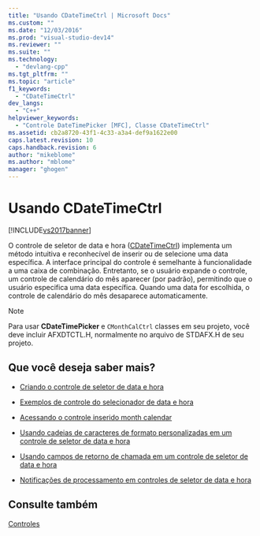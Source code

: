 ```yaml
---
title: "Usando CDateTimeCtrl | Microsoft Docs"
ms.custom: ""
ms.date: "12/03/2016"
ms.prod: "visual-studio-dev14"
ms.reviewer: ""
ms.suite: ""
ms.technology: 
  - "devlang-cpp"
ms.tgt_pltfrm: ""
ms.topic: "article"
f1_keywords: 
  - "CDateTimeCtrl"
dev_langs: 
  - "C++"
helpviewer_keywords: 
  - "Controle DateTimePicker [MFC], Classe CDateTimeCtrl"
ms.assetid: cb2a8720-43f1-4c33-a3a4-def9a1622e00
caps.latest.revision: 10
caps.handback.revision: 6
author: "mikeblome"
ms.author: "mblome"
manager: "ghogen"
---
```

# Usando CDateTimeCtrl
[!INCLUDE[vs2017banner](../assembler/inline/includes/vs2017banner.md)]

O controle de seletor de data e hora \([CDateTimeCtrl](../mfc/reference/cdatetimectrl-class.md)\) implementa um método intuitiva e reconhecível de inserir ou de selecione uma data específica.  A interface principal do controle é semelhante à funcionalidade a uma caixa de combinação.  Entretanto, se o usuário expande o controle, um controle de calendário do mês aparecer \(por padrão\), permitindo que o usuário especifica uma data específica.  Quando uma data for escolhida, o controle de calendário do mês desaparece automaticamente.  
  
> [!NOTE]
>  Para usar **CDateTimePicker** e `CMonthCalCtrl` classes em seu projeto, você deve incluir AFXDTCTL.H, normalmente no arquivo de STDAFX.H de seu projeto.  
  
## Que você deseja saber mais?  
  
-   [Criando o controle de seletor de data e hora](../mfc/creating-the-date-and-time-picker-control.md)  
  
-   [Exemplos de controle do selecionador de data e hora](../mfc/date-and-time-picker-control-examples.md)  
  
-   [Acessando o controle inserido month calendar](../mfc/accessing-the-embedded-month-calendar-control.md)  
  
-   [Usando cadeias de caracteres de formato personalizadas em um controle de seletor de data e hora](../mfc/using-custom-format-strings-in-a-date-and-time-picker-control.md)  
  
-   [Usando campos de retorno de chamada em um controle de seletor de data e hora](../mfc/using-callback-fields-in-a-date-and-time-picker-control.md)  
  
-   [Notificações de processamento em controles de seletor de data e hora](../mfc/processing-notification-messages-in-date-and-time-picker-controls.md)  
  
## Consulte também  
 [Controles](../mfc/controls-mfc.md)